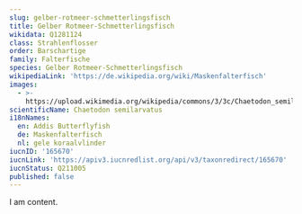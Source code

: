 ```yaml
---
slug: gelber-rotmeer-schmetterlingsfisch
title: Gelber Rotmeer-Schmetterlingsfisch
wikidata: Q1281124
class: Strahlenflosser
order: Barschartige
family: Falterfische
species: Gelber Rotmeer-Schmetterlingsfisch
wikipediaLink: 'https://de.wikipedia.org/wiki/Maskenfalterfisch'
images:
  - >-
    https://upload.wikimedia.org/wikipedia/commons/3/3c/Chaetodon_semilarvatus_by_Konstanze_Löwe.JPG
scientificName: Chaetodon semilarvatus
i18nNames:
  en: Addis Butterflyfish
  de: Maskenfalterfisch
  nl: gele koraalvlinder
iucnID: '165670'
iucnLink: 'https://apiv3.iucnredlist.org/api/v3/taxonredirect/165670'
iucnStatus: Q211005
published: false
---
```


I am content.
